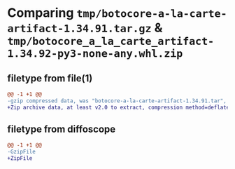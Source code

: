 # Comparing `tmp/botocore-a-la-carte-artifact-1.34.91.tar.gz` & `tmp/botocore_a_la_carte_artifact-1.34.92-py3-none-any.whl.zip`

## filetype from file(1)

```diff
@@ -1 +1 @@
-gzip compressed data, was "botocore-a-la-carte-artifact-1.34.91.tar", last modified: Thu Apr 25 01:03:23 2024, max compression
+Zip archive data, at least v2.0 to extract, compression method=deflate
```

## filetype from diffoscope

```diff
@@ -1 +1 @@
-GzipFile
+ZipFile
```

